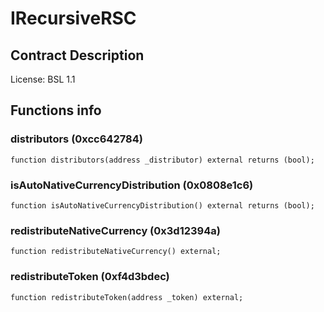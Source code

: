 # IRecursiveRSC

## Contract Description


License: BSL 1.1

## Functions info

### distributors (0xcc642784)

```solidity
function distributors(address _distributor) external returns (bool);
```

### isAutoNativeCurrencyDistribution (0x0808e1c6)

```solidity
function isAutoNativeCurrencyDistribution() external returns (bool);
```

### redistributeNativeCurrency (0x3d12394a)

```solidity
function redistributeNativeCurrency() external;
```

### redistributeToken (0xf4d3bdec)

```solidity
function redistributeToken(address _token) external;
```
